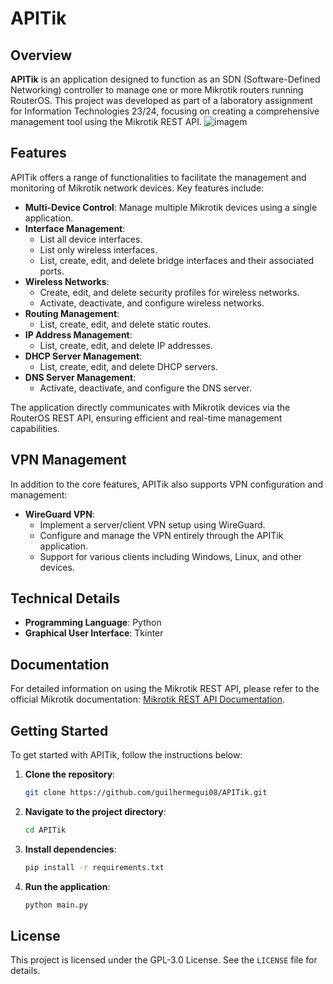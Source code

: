# APITik

## Overview

**APITik** is an application designed to function as an SDN (Software-Defined Networking) controller to manage one or more Mikrotik routers running RouterOS. This project was developed as part of a laboratory assignment for Information Technologies 23/24, focusing on creating a comprehensive management tool using the Mikrotik REST API.
![imagem](https://github.com/guilhermegui08/APITik/assets/112128696/c5e67ae5-ffe9-428b-a76e-64b4af6e7220)



## Features

APITik offers a range of functionalities to facilitate the management and monitoring of Mikrotik network devices. Key features include:

- **Multi-Device Control**: Manage multiple Mikrotik devices using a single application.
- **Interface Management**:
  - List all device interfaces.
  - List only wireless interfaces.
  - List, create, edit, and delete bridge interfaces and their associated ports.
- **Wireless Networks**:
  - Create, edit, and delete security profiles for wireless networks.
  - Activate, deactivate, and configure wireless networks.
- **Routing Management**:
  - List, create, edit, and delete static routes.
- **IP Address Management**:
  - List, create, edit, and delete IP addresses.
- **DHCP Server Management**:
  - List, create, edit, and delete DHCP servers.
- **DNS Server Management**:
  - Activate, deactivate, and configure the DNS server.

The application directly communicates with Mikrotik devices via the RouterOS REST API, ensuring efficient and real-time management capabilities.

## VPN Management

In addition to the core features, APITik also supports VPN configuration and management:
- **WireGuard VPN**:
  - Implement a server/client VPN setup using WireGuard.
  - Configure and manage the VPN entirely through the APITik application.
  - Support for various clients including Windows, Linux, and other devices.

## Technical Details

- **Programming Language**: Python
- **Graphical User Interface**: Tkinter

## Documentation

For detailed information on using the Mikrotik REST API, please refer to the official Mikrotik documentation: [Mikrotik REST API Documentation](https://help.mikrotik.com/docs/display/ROS/REST+API).

## Getting Started

To get started with APITik, follow the instructions below:

1. **Clone the repository**:
   ```bash
   git clone https://github.com/guilhermegui08/APITik.git

2. **Navigate to the project directory**:
   ```bash
   cd APITik

3. **Install dependencies**:
   ```bash
   pip install -r requirements.txt

4. **Run the application**:
   ```bash
   python main.py

## License
This project is licensed under the GPL-3.0 License. See the `LICENSE` file for details.
